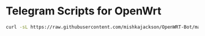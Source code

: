 # Telegram Scripts for OpenWrt

```bash
curl -sL https://raw.githubusercontent.com/mishkajackson/OpenWRT-Bot/master/update_plugins.sh | sh
```
